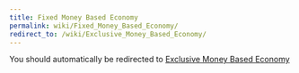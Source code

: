 ```yaml
---
title: Fixed Money Based Economy
permalink: wiki/Fixed_Money_Based_Economy/
redirect_to: /wiki/Exclusive_Money_Based_Economy/
---
```


You should automatically be redirected to [Exclusive Money Based Economy](/wiki/Exclusive_Money_Based_Economy/)

